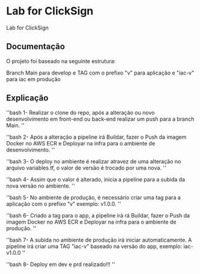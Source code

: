 # Lab for ClickSign
Lab for ClickSign


## Documentação

O projeto foi baseado na seguinte estrutura:

Branch Main para develop e TAG com o prefixo "v" para aplicação e "iac-v" para iac em produção

 
## Explicação

''bash
1- Realizar o clone do repo, após a alteração ou novo desenvolvimento em front-end ou back-end realizar um push para a branch Main.
''

''bash
2- Após a alteração a pipeline irá Buildar, fazer o Push da imagem Docker no AWS ECR e Deployar na infra para o ambiente de desenvolvimento.
''

''bash
3- O deploy no ambiente é realizar atravez de uma alteração no arquivo variables.tf, o valor de versão é trocado por uma nova.
''

''bash
4- Assim que o valor é alterado, inicia a pipeline para a subida da nova versão no ambiente.
''

''bash
5- No ambiente de produção, é necessário criar uma tag para a aplicação com o prefixo "v" exemplo: v1.0.0.
''

''bash
6- Criado a tag para o app, a pipeline irá  rá Buildar, fazer o Push da imagem Docker no AWS ECR e Deployar na infra para o ambiente de produção.
''

''bash
7- A subida no ambiente de produção irá iniciar automaticamente. A pipeline irá criar uma TAG "iac-v" baseado na versão do app, exemplo: iac-v1.0.0
''

''bash
8- Deploy em dev e prd realizado!!!
''
